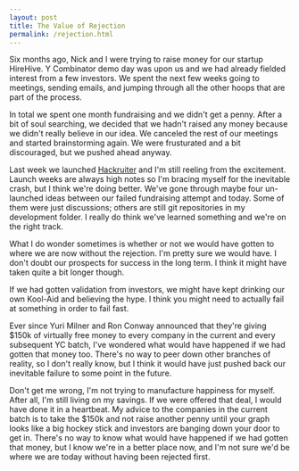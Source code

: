 ```yaml
---
layout: post
title: The Value of Rejection
permalink: /rejection.html
---
```


Six months ago, Nick and I were trying to raise money for our startup HireHive. Y&nbsp;Combinator demo day was upon us and we had already fielded interest from a few investors. We spent the next few weeks going to meetings, sending emails, and jumping through all the other hoops that are part of the process.

In total we spent one month fundraising and we didn't get a penny. After a bit of soul searching, we decided that we hadn't raised any money because we didn't really believe in our idea. We canceled the rest of our meetings and started brainstorming again. We were frusturated and a bit discouraged, but we pushed ahead anyway.

Last week we launched [Hackruiter](http://www.hackruiter.com/) and I'm still reeling from the excitement. Launch weeks are always high notes so I'm bracing myself for the inevitable crash, but I think we're doing better. We've gone through maybe four un-launched ideas between our failed fundraising attempt and today. Some of them were just discussions; others are still git repositories in my development folder. I really do think we've learned something and we're on the right track.

What I do wonder sometimes is whether or not we would have gotten to where we are now without the rejection. I'm pretty sure we would have. I don't doubt our prospects for success in the long term. I think it might have taken quite a bit longer though.

If we had gotten validation from investors, we might have kept drinking our own Kool-Aid and believing the hype. I think you might need to actually fail at something in order to fail fast.

Ever since Yuri Milner and Ron Conway announced that they're giving $150k of virtually free money to every company in the current and every subsequent YC batch, I've wondered what would have happened if we had gotten that money too. There's no way to peer down other branches of reality, so I don't really know, but I think it would have just pushed back our inevitable failure to some point in the future.

Don't get me wrong, I'm not trying to manufacture happiness for myself. After all, I'm still living on my savings. If we were offered that deal, I would have done it in a heartbeat. My advice to the companies in the current batch is to take the $150k and not raise another penny until your graph looks like a big hockey stick and investors are banging down your door to get in. There's no way to know what would have happened if we had gotten that money, but I know we're in a better place now, and I'm not sure we'd be where we are today without having been rejected first.
